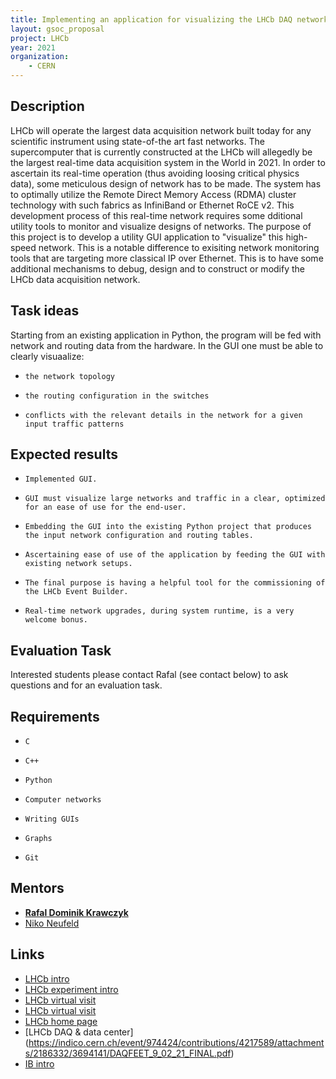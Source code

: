 ```yaml
---
title: Implementing an application for visualizing the LHCb DAQ network
layout: gsoc_proposal
project: LHCb
year: 2021
organization:
    - CERN
---
```


## Description

LHCb will operate the largest data acquisition network built today for any scientific instrument using state-of-the art fast networks.
The supercomputer that is currently constructed at the LHCb will allegedly be the largest real-time data acquisition system in the World in 2021. 
In order to ascertain its real-time operation (thus avoiding loosing critical physics data), some meticulous design of network has to be made. 
The system has to optimally utilize the Remote Direct Memory Access (RDMA) cluster technology with such fabrics as InfiniBand or Ethernet RoCE v2.
This development process of this real-time network requires some dditional utility tools to monitor and visualize designs of networks. 
The purpose of this project is to develop a utility GUI application to "visualize" this high-speed network.
This is a notable difference to exisiting network monitoring tools that are targeting more classical IP over Ethernet.
This is to have some additional mechanisms to debug, design and to construct or modify the LHCb data acquisition network.



## Task ideas

Starting from an existing application in Python, the program will be fed with network and routing data from the hardware.
In the GUI one must be able to clearly visuaalize:

 *     the network topology
 *     the routing configuration in the switches
 *     conflicts with the relevant details in the network for a given input traffic patterns


## Expected results


 *     Implemented GUI.
 *     GUI must visualize large networks and traffic in a clear, optimized for an ease of use for the end-user.
 *     Embedding the GUI into the existing Python project that produces the input network configuration and routing tables.
 *     Ascertaining ease of use of the application by feeding the GUI with existing network setups.
 *     The final purpose is having a helpful tool for the commissioning of the LHCb Event Builder.
 *     Real-time network upgrades, during system runtime, is a very welcome bonus.

## Evaluation Task

Interested students please contact Rafal (see contact below) to ask questions and for an evaluation task.


## Requirements

 *     C
 *     C++
 *     Python
 *     Computer networks
 *     Writing GUIs
 *     Graphs
 *     Git


## Mentors
 * **[Rafal Dominik Krawczyk](mailto:rafal.dominik.krawczyk@cern.ch)**
 * [Niko Neufeld](mailto:niko.neufeld.cern.ch)

## Links
 * [LHCb intro](https://www.youtube.com/watch?v=rsmBMuTFdkA&ab_channel=CERN)
 * [LHCb experiment intro](https://www.youtube.com/watch?v=8lbQUa8z3M0&ab_channel=CERN)
 * [LHCb virtual visit](https://www.youtube.com/watch?v=bv-wFtA0gCQ)
 * [LHCb virtual visit](https://www.youtube.com/watch?v=bv-wFtA0gCQ)
 * [LHCb home page](https://lhcb-public.web.cern.ch/)
 * [LHCb DAQ & data center] (https://indico.cern.ch/event/974424/contributions/4217589/attachments/2186332/3694141/DAQFEET_9_02_21_FINAL.pdf)
 * [IB intro](https://indico.cern.ch/event/218156/attachments/351724/490088/Intro_to_InfiniBand.pdf)


